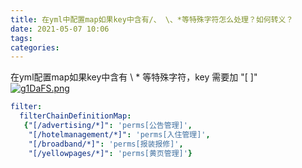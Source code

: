 ```yaml
---
title: 在yml中配置map如果key中含有/、 \、*等特殊字符怎么处理？如何转义？
date: 2021-05-07 10:06
tags: 
categories: 
---
```


<!--more-->

在yml配置map如果key中含有 \\ \* 等特殊字符，key 需要加 "\[ \]"  
[![g1DaFS.png](https://z3.ax1x.com/2021/05/07/g1DaFS.png)](https://imgtu.com/i/g1DaFS)

```yaml
filter:
  filterChainDefinitionMap:
   {"[/advertising/*]": 'perms[公告管理]',
    "[/hotelmanagement/*]": 'perms[入住管理]',
    "[/broadband/*]": 'perms[报装报修]',
    "[/yellowpages/*]": 'perms[黄页管理]'}
```